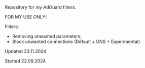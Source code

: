 Repository for my AdGuard filters.

FOR MY USE ONLY!

Filters:
- Removing unwanted parameters;
- Block unwanted connections (Default + DNS + Experimental)

Updated 23.11.2024

Started 22.09.2024
